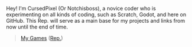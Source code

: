 Hey! I'm CursedPixel (Or Notchisboss), a novice coder who is experimenting on all kinds of coding, such as Scratch, Godot, and here on GitHub. This Rep. will serve as a main base for my projects and links from now until the end of time.
  > [My Games](https://notchisboss1000.github.io/game-links) ([Rep.](https://github.com/notchisboss1000/game-links))
